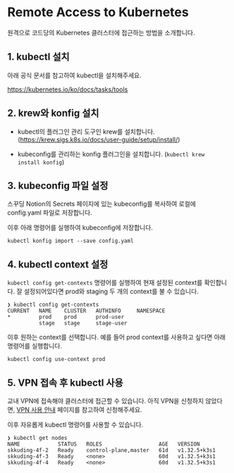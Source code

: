 # Remote Access to Kubernetes

원격으로 코드당의 Kubernetes 클러스터에 접근하는 방법을 소개합니다.

## 1. kubectl 설치

아래 공식 문서를 참고하여 kubectl을 설치해주세요.

https://kubernetes.io/ko/docs/tasks/tools

## 2. krew와 konfig 설치

- kubectl의 플러그인 관리 도구인 krew를 설치합니다. (https://krew.sigs.k8s.io/docs/user-guide/setup/install/)

- kubeconfig를 관리하는 konfig 플러그인을 설치합니다. (`kubectl krew install konfig`)

## 3. kubeconfig 파일 설정

스꾸딩 Notion의 Secrets 페이지에 있는 kubeconfig를 복사하여 로컬에 config.yaml 파일로 저장합니다.

이후 아래 명령어를 실행하여 kubeconfig에 저장합니다.

```
kubectl konfig import --save config.yaml
```

## 4. kubectl context 설정

`kubectl config get-contexts` 명령어를 실행하여 현재 설정된 context를 확인합니다.
잘 설정되어있다면 prod와 staging 두 개의 context를 불 수 있습니다.

```
❯ kubectl config get-contexts
CURRENT   NAME    CLUSTER   AUTHINFO     NAMESPACE
*         prod    prod      prod-user
          stage   stage     stage-user
```

이후 원하는 context를 선택합니다. 예를 들어 prod context를 사용하고 싶다면 아래 명령어를 실행합니다.

```
kubectl config use-context prod
```

## 5. VPN 접속 후 kubectl 사용

교내 VPN에 접속해야 클러스터에 접근할 수 있습니다.
아직 VPN을 신청하지 않았다면, [VPN 사용 안내](https://vpninfo.skku.edu/) 페이지를 참고하여 신청해주세요.

이후 자유롭게 kubectl 명령어를 사용할 수 있습니다.

```
❯ kubectl get nodes
NAME            STATUS   ROLES                  AGE   VERSION
skkuding-4f-2   Ready    control-plane,master   61d   v1.32.5+k3s1
skkuding-4f-3   Ready    <none>                 60d   v1.32.5+k3s1
skkuding-4f-4   Ready    <none>                 60d   v1.32.5+k3s1
```
